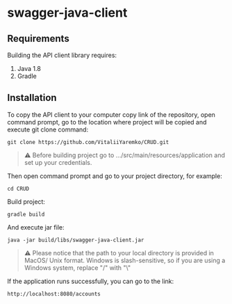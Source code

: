 # swagger-java-client

## Requirements

Building the API client library requires:
1. Java 1.8
2. Gradle

## Installation

To copy the API client to your computer copy link of the repository, open command prompt, go to the location where project will be copied and execute git clone command:

```git
git clone https://github.com/VitaliiYaremko/CRUD.git
```

> :warning: Before building project go to .../src/main/resources/application and set up your credentials.

Then open command prompt and go to your project directory, for example:

```shell
cd CRUD
```

Build project:

```shell
gradle build
```

And execute jar file:

```shell
java -jar build/libs/swagger-java-client.jar
```

> :warning: Please notice that the path to your local directory is provided in MacOS/ Unix format. Windows is slash-sensitive, so if you are using a Windows system, replace "/" with "\\"

If the application runs successfully, you can go to the link:

```shell
http://localhost:8080/accounts
```
